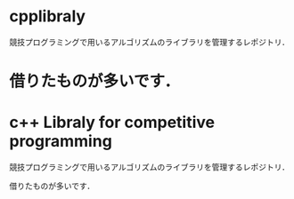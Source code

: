 # cpplibraly
競技プログラミングで用いるアルゴリズムのライブラリを管理するレポジトリ．

借りたものが多いです．
=======
# c++ Libraly for competitive programming
競技プログラミングで用いるアルゴリズムのライブラリを管理するレポジトリ．

借りたものが多いです．

